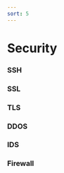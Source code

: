 ```yaml
---
sort: 5
---
```


# Security





### SSH



### SSL



### TLS





### DDOS





### IDS





### Firewall



